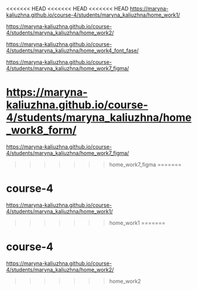 <<<<<<< HEAD
<<<<<<< HEAD
<<<<<<< HEAD
https://maryna-kaliuzhna.github.io/course-4/students/maryna_kaliuzhna/home_work1/

https://maryna-kaliuzhna.github.io/course-4/students/maryna_kaliuzhna/home_work2/

https://maryna-kaliuzhna.github.io/course-4/students/maryna_kaliuzhna/home_work4_font_fase/

https://maryna-kaliuzhna.github.io/course-4/students/maryna_kaliuzhna/home_work7_figma/

https://maryna-kaliuzhna.github.io/course-4/students/maryna_kaliuzhna/home_work8_form/
=======
https://maryna-kaliuzhna.github.io/course-4/students/maryna_kaliuzhna/home_work7_figma/
>>>>>>> home_work7_figma
=======
# course-4
https://maryna-kaliuzhna.github.io/course-4/students/maryna_kaliuzhna/home_work1/
>>>>>>> home_work1
=======
# course-4
https://maryna-kaliuzhna.github.io/course-4/students/maryna_kaliuzhna/home_work2/
>>>>>>> home_work2
